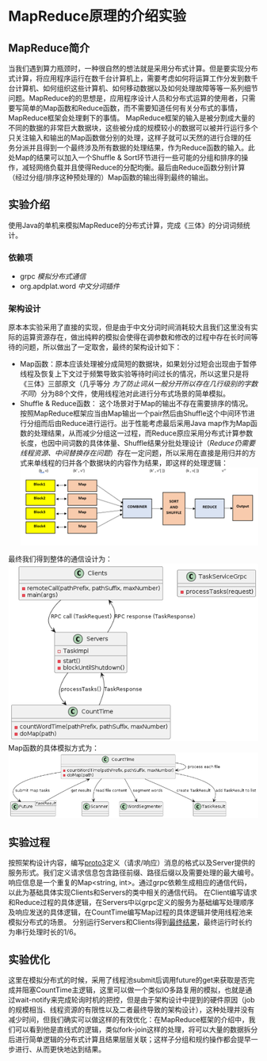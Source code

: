 # MapReduce原理的介绍实验
## MapReduce简介
当我们遇到算力瓶颈时，一种很自然的想法就是采用分布式计算。但是要实现分布式计算，将应用程序运行在数千台计算机上，需要考虑如何将运算工作分发到数千台计算机、如何组织这些计算机、如何移动数据以及如何处理故障等等一系列细节问题。MapReduce的的思想是，应用程序设计人员和分布式运算的使用者，只需要写简单的Map函数和Reduce函数，而不需要知道任何有关分布式的事情，MapReduce框架会处理剩下的事情。
MapReduce框架的输入是被分割成大量的不同的数据的非常巨大数据块，这些被分成的规模较小的数据可以被并行运行多个只关注输入和输出的Map函数做分别的处理，这样子就可以天然的进行合理的任务分派并且得到一个最终涉及所有数据的处理结果，作为Reduce函数的输入。此处Map的结果可以加入一个Shuffle & Sort环节进行一些可能的分组和排序的操作，减轻网络负载并且使得Reduce的分配均衡。最后由Reduce函数分别计算（经过分组/排序这种预处理的）Map函数的输出得到最终的输出。
## 实验介绍
使用Java的单机来模拟MapReduce的分布式计算，完成《三体》的分词词频统计。
### 依赖项
- grpc *模拟分布式通信*
- org.apdplat.word *中文分词插件*
### 架构设计
原本本实验采用了直接的实现，但是由于中文分词时间消耗较大且我们这里没有实际的运算资源存在，做出纯粹的模拟会使得在调参数和修改的过程中存在长时间等待的问题，所以做出了一定取舍，最终的架构设计如下：
- Map函数：原本应该处理被分成简短的数据块，如果划分过短会出现由于暂停线程及恢复上下文过于频繁导致实验等待时间过长的情况，所以这里只是将《三体》三部原文（几乎等分 *为了防止词从一般分开所以存在几行级别的字数不同*）分为88个文件，使用线程池对此进行分布式场景的简单模拟。
- Shuffle & Reduce函数： 这个场景对于Map的输出不存在需要排序的情况。按照MapReduce框架应当由Map输出一个pair然后由Shuffle这个中间环节进行分组而后由Reduce进行运行。出于性能考虑最后采用Java map作为Map函数的处理结果，从而减少分组这一过程，而Reduce原应采用分布式计算参数长度，也因中间词数的具体体量、Shuffle结果分批处理设计（*Reduce仍需要线程资源、中间替换存在问题*）存在一定问题，所以采用在直接是用归并的方式来单线程的归并各个数据块的内容作为结果，即这样的处理逻辑：
![alt text](images\image.png)

最终我们得到整体的通信设计为：
![alt text](images\image-1.png)
Map函数的具体模拟方式为：
![alt text](images\image-2.png)
## 实验过程
按照架构设计内容，编写[proto3](src\main\proto\task.proto)定义（请求/响应）消息的格式以及Server提供的服务形式。我们定义请求信息包含路径前缀、路径后缀以及需要处理的最大编号。响应信息是一个重复的Map<string, int>。通过grpc依赖生成相应的通信代码，以此为基础具体实现Clients和Servers的类中相关的通信代码。
在Client编写请求和Reduce过程的具体逻辑，在Servers中以grpc定义的服务为基础编写处理顺序及响应发送的具体逻辑，在CountTime编写Map过程的具体逻辑并使用线程池来模拟分布式的场景。
分别运行Servers和Clients得到[最终结果](src\main\resources\text\100.txt)，最终运行时长约为串行处理时长的1/6。
## 实验优化
这里在模拟分布式的时候，采用了线程池submit后调用future的get来获取是否完成并阻塞CountTime主逻辑，这里可以做一个类似IO多路复用的模拟，也就是通过wait-notify来完成轮询时机的把控，但是由于架构设计中提到的硬件原因（job的规模相当、线程资源的有限性以及二者最终导致的架构设计），这种处理并没有减少时间，但我们确实可以做这样的有效优化：在MapReduce框架的介绍中，我们可以看到他是直线式的逻辑，类似fork-join这样的处理，将可以大量的数据拆分后进行简单逻辑的分布式计算且结果层层关联；这样子分组和规约操作都会提早一步进行、从而更快地达到结果。